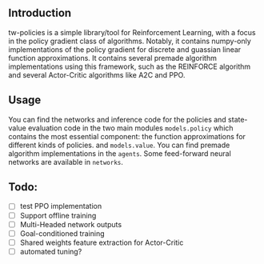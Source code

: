 ## Introduction
tw-policies is a simple library/tool for Reinforcement Learning, with a focus in the policy gradient class of algorithms. Notably, it contains numpy-only implementations of the policy gradient for discrete and guassian linear function approximations. It contains several premade algorithm implementations using this framework, such as the REINFORCE algorithm and several Actor-Critic algorithms like A2C and PPO. 

## Usage
You can find the networks and inference code for the policies and state-value evaluation code in the two main modules ```models.policy``` which contains the most essential component: the function approximations for different kinds of policies. and ```models.value```. You can find premade algorithm implementations in the ```agents```. Some feed-forward neural networks are available in ```networks```. 

## Todo:
 - [ ] test PPO implementation
 - [ ] Support offline training
 - [ ] Multi-Headed network outputs
 - [ ] Goal-conditioned training
 - [ ] Shared weights feature extraction for Actor-Critic
 - [ ] automated tuning?

